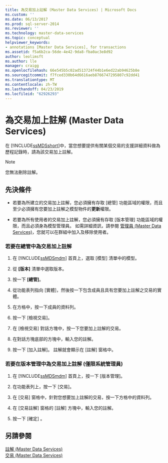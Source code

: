 ```yaml
---
title: 為交易加上註解 (Master Data Services) | Microsoft Docs
ms.custom: ''
ms.date: 06/13/2017
ms.prod: sql-server-2014
ms.reviewer: ''
ms.technology: master-data-services
ms.topic: conceptual
helpviewer_keywords:
- annotations [Master Data Services], for transactions
ms.assetid: f5a6b2ca-56de-4e42-9da8-fba0ac3e8d92
author: leolimsft
ms.author: lle
manager: craigg
ms.openlocfilehash: 66e545b5c02ad513724f44b1e6ed22ab94625b8e
ms.sourcegitcommit: f7fced330b64d6616aeb8766747295807c92dd41
ms.translationtype: MT
ms.contentlocale: zh-TW
ms.lasthandoff: 04/23/2019
ms.locfileid: "62926293"
---
```

# <a name="annotate-a-transaction-master-data-services"></a>為交易加上註解 (Master Data Services)
  在 [!INCLUDE[ssMDSshort](../includes/ssmdsshort-md.md)]中，當您想要提供有關某個交易的支援詳細資料做為歷程記錄時，請為該交易加上註解。  
  
> [!NOTE]  
>  您無法刪除註解。  
  
## <a name="prerequisites"></a>先決條件  
  
-   若要為所建立的交易加上註解，您必須擁有存取 [總管] 功能區域的權限，而且至少必須擁有您要加上註解之模型物件的**更新**權限。  
  
-   若要為所有使用者的交易加上註解，您必須擁有存取 [版本管理] 功能區域的權限，而且必須身為模型管理員。 如需詳細資訊，請參閱 [管理員 &#40;Master Data Services&#41;](administrators-master-data-services.md)，您就可以在群組中加入及移除使用者。  
  
### <a name="to-annotate-a-transaction-in-explorer"></a>若要在總管中為交易加上註解  
  
1.  在 [!INCLUDE[ssMDSmdm](../includes/ssmdsmdm-md.md)] 首頁上，選取 [模型]  清單中的模型。  
  
2.  從 **[版本]** 清單中選取版本。  
  
3.  按一下 **[總管]**。  
  
4.  從功能表列指向 [實體]，然後按一下包含成員且具有您要加上註解之交易的實體。  
  
5.  在方格中，按一下成員的資料列。  
  
6.  按一下 [檢視交易]。  
  
7.  在 [檢視交易] 對話方塊中，按一下您要加上註解的交易。  
  
8.  在對話方塊底部的方塊中，輸入您的註解。  
  
9. 按一下 [加入註解]。 註解就會顯示在 [註解] 窗格中。  
  
### <a name="to-annotate-a-transaction-in-version-management-administrators-only"></a>若要在版本管理中為交易加上註解 (僅限系統管理員)  
  
1.  在 [!INCLUDE[ssMDSmdm](../includes/ssmdsmdm-md.md)] 首頁上，按一下 [版本管理]。  
  
2.  在功能表列上，按一下 [交易]。  
  
3.  在 [交易] 窗格中，針對您想要加上註解的交易，按一下方格中的資料列。  
  
4.  在 [交易註解] 窗格的 [註解] 方塊中，輸入您的註解。  
  
5.  按一下 [確定] 。  
  
## <a name="see-also"></a>另請參閱  
 [註解 &#40;Master Data Services&#41;](../../2014/master-data-services/annotations-master-data-services.md)   
 [交易 &#40;Master Data Services&#41;](../../2014/master-data-services/transactions-master-data-services.md)  
  
  
